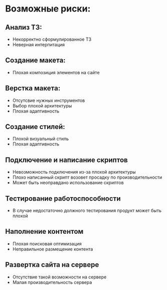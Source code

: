 # Возможные риски:
## Анализ ТЗ:
- Некорректно сформулированное ТЗ
- Неверная интерпитация
## Создание макета:
- Плохая композиция элементов на сайте
## Верстка макета:
- Отсутсвие нужных инструментов
- Выбор плохой архитектуры
- Плохая адаптивность
## Создание стилей:
- Плохой визуальный стиль
- Плохая адаптивность
## Подключение и написание скриптов
- Невозможность подключения из-за плохой архитектуры
- Плохо написанный скрипт возовет просадку по производительности
- Может быть неоправдано использование скриптов
## Тестирование работоспособности
- В случае недостаточно должного тестирования продукт может быть плохой
## Наполнение контентом
- Плохая поисковая оптимизация
- Неправильное размещение контента
## Развертка сайта на сервере
- Отсутствие такой возможности на сервере
- Малая производительность сервера
